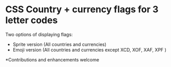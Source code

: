 # CSS Country + currency flags for 3 letter codes

Two options of displaying flags:
- Sprite version (All countries and currencies)
- Emoji version (All countries and currencies except XCD, XOF, XAF, XPF )


*Contributions and enhancements welcome
